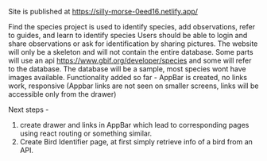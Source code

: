 Site is published at https://silly-morse-0eed16.netlify.app/

Find the species project is used to identify species, add observations, refer to guides, and learn to identify species
Users should be able to login and share observations or ask for identification by sharing pictures.
The website will only be a skeleton and will not contain the entire database. Some parts will use an api https://www.gbif.org/developer/species and some will refer to the database. The database will be a sample, most species wont have images available.
Functionality added so far - AppBar is created, no links work, responsive (Appbar links are not seen on smaller screens, links will be accessible only from the drawer)

Next steps - 
1. create drawer and links in AppBar which lead to corresponding pages using react routing or something similar.
2. Create Bird Identifier page, at first simply retrieve info of a bird from an API.


